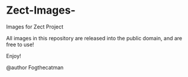# Zect-Images-
Images for Zect Project

All images in this repository are released into the public domain, and are free to use!

Enjoy!

@author Fogthecatman
